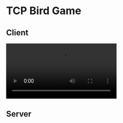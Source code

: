 # TCP Bird Game

## Client
![](https://github.com/yuan-0816/TCP-bird-game/blob/main/materials/client.mp4)

## Server
